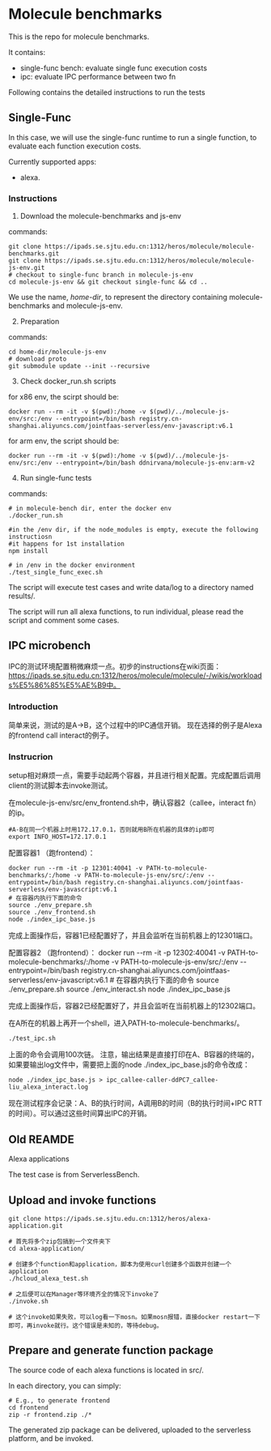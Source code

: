 # Molecule benchmarks

This is the repo for molecule benchmarks.

It contains:
- single-func bench: evaluate single func execution costs
- ipc: evaluate IPC performance between two fn



Following contains the detailed instructions to run the tests

## Single-Func

In this case, we will use the single-func runtime to run a single function, to evaluate each function execution costs.

Currently supported apps:
- alexa.

### Instructions

1. Download the molecule-benchmarks and js-env

commands:

	git clone https://ipads.se.sjtu.edu.cn:1312/heros/molecule/molecule-benchmarks.git
	git clone https://ipads.se.sjtu.edu.cn:1312/heros/molecule/molecule-js-env.git
	# checkout to single-func branch in molecule-js-env
	cd molecule-js-env && git checkout single-func && cd ..

We use the name, *home-dir*, to represent the directory containing molecule-benchmarks and molecule-js-env.

2. Preparation

commands:

	cd home-dir/molecule-js-env
	# download proto
	git submodule update --init --recursive

3. Check docker_run.sh scripts

for x86 env, the scirpt should be:

	docker run --rm -it -v $(pwd):/home -v $(pwd)/../molecule-js-env/src:/env --entrypoint=/bin/bash registry.cn-shanghai.aliyuncs.com/jointfaas-serverless/env-javascript:v6.1

for arm env, the script should be:

	docker run --rm -it -v $(pwd):/home -v $(pwd)/../molecule-js-env/src:/env --entrypoint=/bin/bash ddnirvana/molecule-js-env:arm-v2


4. Run single-func tests

commands:


	# in molecule-bench dir, enter the docker env
	./docker_run.sh

	#in the /env dir, if the node_modules is empty, execute the following instructiosn
	#it happens for 1st installation
	npm install

	# in /env in the docker environment
	./test_single_func_exec.sh

The script will execute test cases and write data/log to a directory named results/.

The script will run all alexa functions, to run individual, please read the script and comment some cases.





## IPC microbench

IPC的测试环境配置稍微麻烦一点。初步的instructions在wiki页面：https://ipads.se.sjtu.edu.cn:1312/heros/molecule/molecule/-/wikis/workloads%E5%86%85%E5%AE%B9中。

### Introduction

简单来说，测试的是A->B，这个过程中的IPC通信开销。
现在选择的例子是Alexa的frontend call interact的例子。


### Instrucrion

setup相对麻烦一点，需要手动起两个容器，并且进行相关配置。完成配置后调用client的测试脚本去invoke测试。

在molecule-js-env/src/env_frontend.sh中，确认容器2（callee，interact fn）的ip。

	#A-B在同一个机器上时用172.17.0.1，否则就用B所在机器的具体的ip即可
	export INFO_HOST=172.17.0.1


配置容器1 （跑frontend）：

	docker run --rm -it -p 12301:40041 -v PATH-to-molecule-benchmarks/:/home -v PATH-to-molecule-js-env/src/:/env --entrypoint=/bin/bash registry.cn-shanghai.aliyuncs.com/jointfaas-serverless/env-javascript:v6.1
	# 在容器内执行下面的命令
	source ./env_prepare.sh
	source ./env_frontend.sh
	node ./index_ipc_base.js

完成上面操作后，容器1已经配置好了，并且会监听在当前机器上的12301端口。

配置容器2 （跑frontend）：
	docker run --rm -it -p 12302:40041 -v PATH-to-molecule-benchmarks/:/home -v PATH-to-molecule-js-env/src/:/env --entrypoint=/bin/bash registry.cn-shanghai.aliyuncs.com/jointfaas-serverless/env-javascript:v6.1
	# 在容器内执行下面的命令
	source ./env_prepare.sh
	source ./env_interact.sh
	node ./index_ipc_base.js


完成上面操作后，容器2已经配置好了，并且会监听在当前机器上的12302端口。

在A所在的机器上再开一个shell，进入PATH-to-molecule-benchmarks/。

	./test_ipc.sh

上面的命令会调用100次链。
注意，输出结果是直接打印在A、B容器的终端的，如果要输出log文件中，需要把上面的node ./index_ipc_base.js的命令改成：

	node ./index_ipc_base.js > ipc_callee-caller-ddPC7_callee-liu_alexa_interact.log

现在测试程序会记录：A、B的执行时间，A调用B的时间（B的执行时间+IPC RTT的时间）。可以通过这些时间算出IPC的开销。





## Old REAMDE
Alexa applications

The test case is from ServerlessBench.


## Upload and invoke functions

	git clone https://ipads.se.sjtu.edu.cn:1312/heros/alexa-application.git

	# 首先将多个zip包搞到一个文件夹下
	cd alexa-application/

	# 创建多个function和application，脚本为使用curl创建多个函数并创建一个application
	./hcloud_alexa_test.sh

	# 之后便可以在Manager等环境齐全的情况下invoke了
	./invoke.sh

	# 这个invoke如果失败，可以log看一下mosn。如果mosn报错，直接docker restart一下即可，再invoke就行。这个错误是未知的，等待debug。


## Prepare and generate function package

The source code of each alexa functions is located in src/.

In each directory, you can simply:

	# E.g., to generate frontend
	cd frontend
	zip -r frontend.zip ./*


The generated zip package can be delivered, uploaded to the serverless platform, and be invoked.




